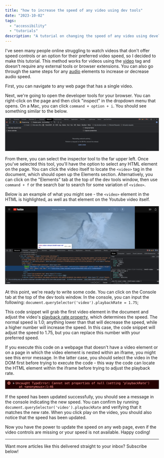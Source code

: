 ```yaml
---
title: "how to increase the speed of any video using dev tools"
date: "2023-10-02"
tags:
  - "accessibility"
  - "tutorials"
description: "A tutorial on changing the speed of any video using developer tools."
---
```


I've seen many people online struggling to watch videos that don't offer speed controls or an option for their preferred video speed, so I decided to make this tutorial. This method works for videos using the [video](https://developer.mozilla.org/en-US/docs/Web/HTML/Element/video) tag and doesn't require any external tools or browser extensions. You can also go through the same steps for any [audio](https://developer.mozilla.org/en-US/docs/Web/HTML/Element/audio) elements to increase or decrease audio speed.

First, you can navigate to any web page that has a single video.

Next, we're going to open the developer tools for your browser. You can right-click on the page and then click "inspect" in the dropdown menu that opens. On a Mac, you can click `command + option + i`. You should see something similar to the below.

![Developer tools open on the network tab. No network activity has been detected yet.](images/Screen-Shot-2023-10-02-at-1.30.55-PM-1024x219.png)

From there, you can select the inspector tool to the far upper left. Once you've selected this tool, you'll have the option to select any HTML element on the page. You can click the video itself to locate the `<video>` tag in the document, which should open up the Elements section. Alternatively, you can click on the "Elements" tab at the top of the dev tools window, then use `command + f` or the search bar to search for some variation of `<video>`.

Below is an example of what you might see - the `<video>` element in the HTML is highlighted, as well as that element on the Youtube video itself.

![A Youtube page with the dev tools window open at the bottom of the page. The video on the page is highlighted at the top of the page and at the bottom in the HTML.](images/Screen-Shot-2023-10-02-at-1.34.53-PM-1024x519.png)

At this point, we're ready to write some code. You can click on the Console tab at the top of the dev tools window. In the console, you can input the following:
`document.querySelector('video').playbackRate = 1.75`;

This code snippet will grab the first video element in the document and adjust the video's [playback rate property](https://developer.mozilla.org/en-US/docs/Web/API/HTMLMediaElement/playbackRate), which determines the speed. The normal speed is 1.0; anything lower than that will decrease the speed, while a higher number will increase the speed. In this case, the code snippet will adjust the speed to 1.75, but you can replace this number with your preferred speed.

If you execute this code on a webpage that doesn't have a video element or on a page in which the video element is nested within an iframe, you might see this error message. In the latter case, you should select the video in the DOM first before trying to execute the code - this way the code can locate the HTML element within the iframe before trying to adjust the playback rate.

![Error message that reads "Uncaught TypeError: Cannot set properties of null (setting 'playbackRate') at <anonymous>1:46"](images/Screen-Shot-2023-10-02-at-1.37.50-PM-1024x58.png)

If the speed has been updated successfully, you should see a message in the console indicating the new speed. You can confirm by running `document.querySelector('video').playbackRate` and verifying that it matches the new rate. When you click play on the video, you should also notice that the speed has been updated.

Now you have the power to update the speed on any web page, even if the video controls are missing or your speed is not available. Happy coding!

* * *

Want more articles like this delivered straight to your inbox? Subscribe below!
